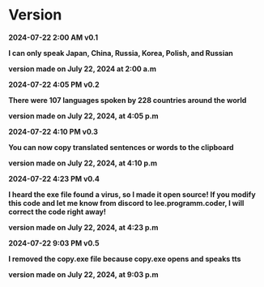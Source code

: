 # Version

**2024-07-22 2:00 AM v0.1**

**I can only speak Japan, China, Russia, Korea, Polish, and Russian**

**version made on July 22, 2024 at 2:00 a.m**

**2024-07-22 4:05 PM v0.2**

**There were 107 languages spoken by 228 countries around the world**

**version made on July 22, 2024, at 4:05 p.m**

**2024-07-22 4:10 PM v0.3**

**You can now copy translated sentences or words to the clipboard**

**version made on July 22, 2024, at 4:10 p.m**

**2024-07-22 4:23 PM v0.4**

**I heard the exe file found a virus, so I made it open source! If you modify this code and let me know from discord to lee.programm.coder, I will correct the code right away!**

**version made on July 22, 2024, at 4:23 p.m**

**2024-07-22 9:03 PM v0.5**

**I removed the copy.exe file because copy.exe opens and speaks tts**

**version made on July 22, 2024, at 9:03 p.m**
